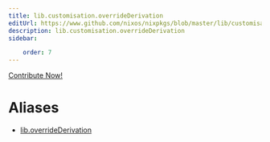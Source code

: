 ```yaml
---
title: lib.customisation.overrideDerivation
editUrl: https://www.github.com/nixos/nixpkgs/blob/master/lib/customisation.nix#L40C24
description: lib.customisation.overrideDerivation
sidebar:

    order: 7
---
```


<a href="https://www.github.com/nixos/nixpkgs/blob/master/lib/customisation.nix#L40C24">Contribute Now!</a>


# Aliases

- [lib.overrideDerivation](/reference/liboverrideDerivation)


